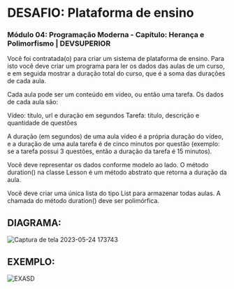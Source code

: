 # DESAFIO: Plataforma de ensino
### Módulo 04: Programação Moderna - Capítulo: Herança e Polimorfismo | DEVSUPERIOR

Você foi contratada(o) para criar um sistema de plataforma de ensino. Para isto você deve criar um
programa para ler os dados das aulas de um curso, e em seguida mostrar a duração total do curso, que é
a soma das durações de cada aula.

Cada aula pode ser um conteúdo em vídeo, ou então uma tarefa. Os dados de cada aula são:

Vídeo: título, url e duração em segundos
Tarefa: título, descrição e quantidade de questões

A duração (em segundos) de uma aula vídeo é a
própria duração do vídeo, e a duração de uma aula
tarefa é de cinco minutos por questão (exemplo: se a
tarefa possui 3 questões, então a duração da tarefa é
15 minutos).

Você deve representar os dados conforme modelo ao
lado. O método duration() na classe Lesson é um
método abstrato que retorna a duração da aula.

Você deve criar uma única lista do tipo
List<Lesson> para armazenar todas aulas. A
chamada do método duration() deve ser polimórfica.
  
## DIAGRAMA:
![Captura de tela 2023-05-24 173743](https://github.com/joaovictorcmd/plataforma-de-ensino-java/assets/107885917/fd0c9fb5-946b-4762-a497-b97775b0e6ab)
  
## EXEMPLO:
![EXASD](https://github.com/joaovictorcmd/plataforma-de-ensino-java/assets/107885917/43a2d7ca-0116-41b6-be18-aea2c9b744b5)
  
